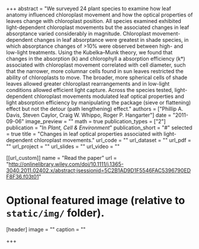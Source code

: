 +++
abstract = "We surveyed 24 plant species to examine how leaf anatomy influenced chloroplast movement and how the optical properties of leaves change with chloroplast position. All species examined exhibited light-dependent chloroplast movements but the associated changes in leaf absorptance varied considerably in magnitude. Chloroplast movement-dependent changes in leaf absorptance were greatest in shade species, in which absorptance changes of >10% were observed between high- and low-light treatments. Using the Kubelka–Munk theory, we found that changes in the absorption (k) and chlorophyll a absorption efficiency (k*) associated with chloroplast movement correlated with cell diameter, such that the narrower, more columnar cells found in sun leaves restricted the ability of chloroplasts to move. The broader, more spherical cells of shade leaves allowed greater chloroplast rearrangements and in low-light conditions allowed efficient light capture. Across the species tested, light-dependent chloroplast movements modulated leaf optical properties and light absorption efficiency by manipulating the package (sieve or flattening) effect but not the detour (path lengthening) effect."
authors = ["Phillip A. Davis, Steven Caylor, Craig W. Whippo, Roger P. Hangarter"]
date = "2011-09-06"
image_preview = ""
math = true
publication_types = ["2"]
publication = "In *Plant, Cell & Environment*"
publication_short = "#"
selected = true
title = "Changes in leaf optical properties associated with light-dependent chloroplast movements."
url_code = ""
url_dataset = ""
url_pdf = ""
url_project = ""
url_slides = ""
url_video = ""

[[url_custom]]
name = "Read the paper"
url = "http://onlinelibrary.wiley.com/doi/10.1111/j.1365-3040.2011.02402.x/abstract;jsessionid=5C2B1AD9D1F5546FAC5396790EDF8F36.f03t01"

# Optional featured image (relative to `static/img/` folder).
[header]
image = ""
caption = ""

+++
